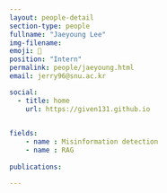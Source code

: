 ```yaml
---
layout: people-detail
section-type: people
fullname: "Jaeyoung Lee"
img-filename: 
emoji: 🎁
position: "Intern"
permalink: people/jaeyoung.html
email: jerry96@snu.ac.kr

social:
  - title: home
    url: https://given131.github.io

 
fields:
    - name : Misinformation detection
    - name : RAG
        
publications:

---
```

